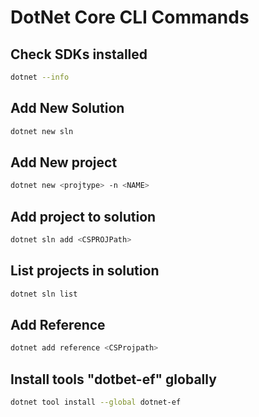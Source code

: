 # DotNet Core CLI Commands

## Check SDKs installed

```sh
dotnet --info
```

## Add New Solution

```sh
dotnet new sln
```

## Add New project

```sh
dotnet new <projtype> -n <NAME>
```

## Add project to solution

```sh
dotnet sln add <CSPROJPath>
```

## List projects in solution

```sh
dotnet sln list
```

## Add Reference

```sh
dotnet add reference <CSProjpath>
```

## Install tools "dotbet-ef" globally

```sh
dotnet tool install --global dotnet-ef
```
